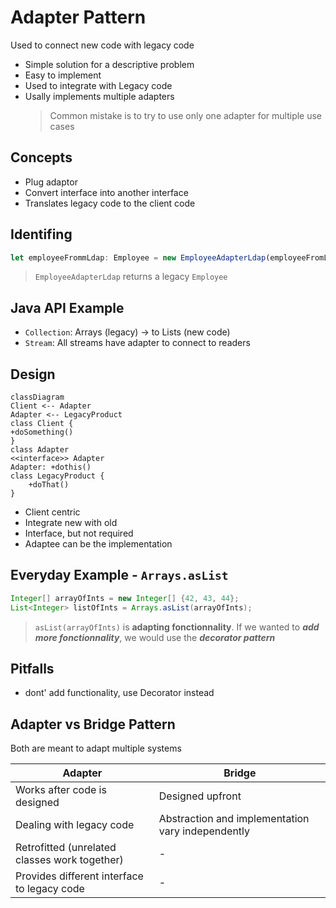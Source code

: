 # Adapter Pattern

Used to connect new code with legacy code

-   Simple solution for a descriptive problem
-   Easy to implement
-   Used to integrate with Legacy code
-   Usally implements multiple adapters
    > Common mistake is to try to use only one adapter for multiple use cases

## Concepts

-   Plug adaptor
-   Convert interface into another interface
-   Translates legacy code to the client code

## Identifing

```typescript
let employeeFrommLdap: Employee = new EmployeeAdapterLdap(employeeFromLdap);
```

> `EmployeeAdapterLdap` returns a legacy `Employee`

## Java API Example

-   `Collection`: Arrays (legacy) -> to Lists (new code)
-   `Stream`: All streams have adapter to connect to readers

## Design

```mermaid
classDiagram
Client <-- Adapter
Adapter <-- LegacyProduct
class Client {
+doSomething()
}
class Adapter
<<interface>> Adapter
Adapter: +dothis()
class LegacyProduct {
    +doThat()
}
```

-   Client centric
-   Integrate new with old
-   Interface, but not required
-   Adaptee can be the implementation

## Everyday Example - `Arrays.asList`

```java
Integer[] arrayOfInts = new Integer[] {42, 43, 44};
List<Integer> listOfInts = Arrays.asList(arrayOfInts);
```

> `asList(arrayOfInts)` is **adapting fonctionnality**. If we wanted to **_add more fonctionnality_**, we would use the **_decorator pattern_**

## Pitfalls

-   dont' add functionality, use Decorator instead

## Adapter vs Bridge Pattern

Both are meant to adapt multiple systems

| Adapter                                       | Bridge                                            |
| --------------------------------------------- | ------------------------------------------------- |
| Works after code is designed                  | Designed upfront                                  |
| Dealing with legacy code                      | Abstraction and implementation vary independently |
| Retrofitted (unrelated classes work together) | -                                                 |
| Provides different interface to legacy code   | -                                                 |
